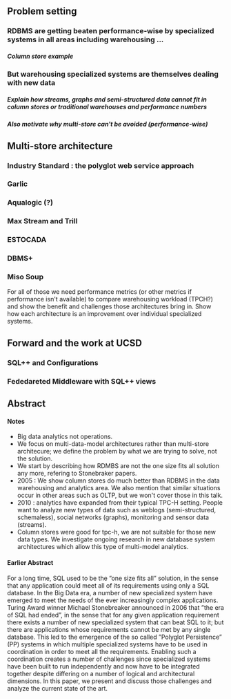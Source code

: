 ## Problem setting

### RDBMS are getting beaten performance-wise by specialized systems in all areas including warehousing ...

##### Column store example

### But warehousing specialized systems are themselves dealing with new data

##### Explain how streams, graphs and semi-structured data cannot fit in column stores or traditional warehouses and performance numbers

##### Also motivate why multi-store can't be avoided (performance-wise)

## Multi-store architecture

### Industry Standard : the polyglot web service approach

### Garlic

### Aqualogic (?)

### Max Stream and Trill

### ESTOCADA

### DBMS+

### Miso Soup

For all of those we need performance metrics (or other metrics if performance isn't available) to compare warehousing workload (TPCH?) and show the benefit and challenges those architectures bring in. Show how each architecture is an improvement over individual specialized systems. 

## Forward and the work at UCSD

### SQL++ and Configurations

### Fededareted Middleware with SQL++ views


## Abstract

#### Notes

 - Big data analytics not operations.
 - We focus on multi-data-model architectures rather than multi-store architecure; we define the problem by what we are trying to solve, not the solution. 
 - We start by describing how RDMBS are not the one size fits all solution any more, refering to Stonebraker papers.
 - 2005 : We show column stores do much better than RDBMS in the data warehousing and analytics area. We also mention that similar situations occur in other areas such as OLTP, but we won't cover those in this talk.
 - 2010 : analytics have expanded from their typical TPC-H setting. People want to analyze new types of data such as weblogs (semi-structured, schemaless), social networks (graphs), monitoring and sensor data (streams).
 - Column stores were good for tpc-h, we are not suitable for those new data types. We investigate ongoing research in new database system architectures which allow this type of multi-model analytics.

#### Earlier Abstract

For a long time, SQL used to be the ”one size fits all” solution, in the sense that any application could meet all of its requirements using only a SQL database. In the Big Data era, a number of new specialized system have emerged to meet the needs of the ever increasingly complex applications. Turing Award winner Michael Stonebreaker announced in 2006 that ”the era of SQL had ended”, in the sense that for any given application requirement there exists a number of new specialized system that can beat SQL to it; but there are applications whose requirements cannot be met by any single database. This led to the emergence of the so called ”Polyglot Persistence” (PP) systems in which multiple specialized systems have to be used in coordination in order to meet all the requirements. Enabling such a coordination creates a number of challenges since specialized systems have been built to run independently and now have to be integrated together despite differing on a number of logical and architectural dimensions. In this paper, we present and discuss those challenges and analyze the current state of the art.














